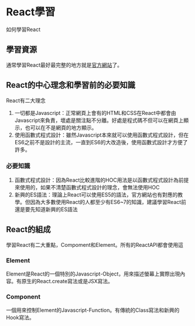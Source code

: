 # React學習

如何學習React

## 學習資源

通常學習React最好最完整的地方就是[官方網站](https://zh-hant.reactjs.org/)了。

## React的中心理念和學習前的必要知識

React有二大理念

1. 一切都是Javascript：正常網頁上會有的HTML和CSS在React中都會由Javascript來負責，壞處是關注點不分離。好處是程式碼不但可以在網頁上顯示，也可以在不是網頁的地方顯示。
2. 使用函數式程式設計：雖然Javascript本來就可以使用函數式程式設計，但在ES6之前不是設計的主流，一直到ES6的大改造後，使用函數式設計才方便了許多。

### 必要知識

1. 函數式程式設計：因為React比較進階的HOC用法是以函數式程式設計為前提來使用的，如果不清楚函數式程式設計的理念，會無法使用HOC
2. 新興的ES語法：理論上React可以使用ES5的語法，官方網站也有對應的教學。但因為大多數使用React的人都至少有ES6~7的知識，建議學習React前還是要先知道新興的ES語法

## React的組成

學習React有二大重點，Compoment和Element。所有的ReactAPI都會使用這

### Element

Element是React的一個特別的Javascript-Object，用來描述螢幕上實際出現內容。有原生的React.create寫法或是JSX寫法。

### Component

一個用來控制Element的Javascript-Function。有傳統的Class寫法和新興的Hook寫法。
